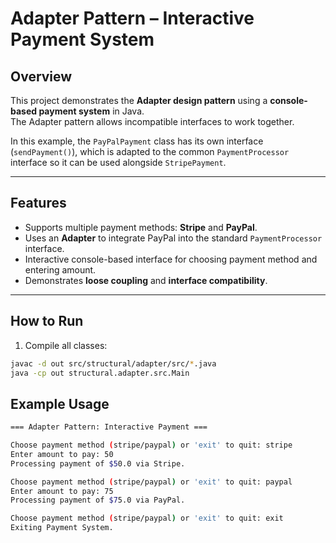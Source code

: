 # Adapter Pattern – Interactive Payment System

## Overview
This project demonstrates the **Adapter design pattern** using a **console-based payment system** in Java.  
The Adapter pattern allows incompatible interfaces to work together.  

In this example, the `PayPalPayment` class has its own interface (`sendPayment()`), which is adapted to the common `PaymentProcessor` interface so it can be used alongside `StripePayment`.

---

## Features
- Supports multiple payment methods: **Stripe** and **PayPal**.  
- Uses an **Adapter** to integrate PayPal into the standard `PaymentProcessor` interface.  
- Interactive console-based interface for choosing payment method and entering amount.  
- Demonstrates **loose coupling** and **interface compatibility**.

---

## How to Run
1. Compile all classes:
```bash
javac -d out src/structural/adapter/src/*.java
java -cp out structural.adapter.src.Main
```
## Example Usage
```bash
=== Adapter Pattern: Interactive Payment ===

Choose payment method (stripe/paypal) or 'exit' to quit: stripe
Enter amount to pay: 50
Processing payment of $50.0 via Stripe.

Choose payment method (stripe/paypal) or 'exit' to quit: paypal
Enter amount to pay: 75
Processing payment of $75.0 via PayPal.

Choose payment method (stripe/paypal) or 'exit' to quit: exit
Exiting Payment System.
```